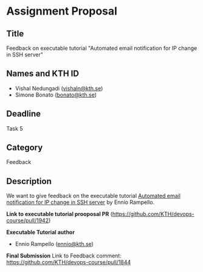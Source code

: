 # Assignment Proposal

## Title

Feedback on executable tutorial "Automated email notification for IP change in SSH server"

## Names and KTH ID

- Vishal Nedungadi (vishaln@kth.se)
- Simone Bonato (bonato@kth.se)

## Deadline

Task 5

## Category

Feedback

## Description

We want to give feedback on the executable tutorial [Automated email notification for IP change in SSH server](https://github.com/KTH/devops-course/pull/1844) by Ennio Rampello.

**Link to executable tutorial prooposal PR** (https://github.com/KTH/devops-course/pull/1942)


**Executable Tutorial author**
- Ennio Rampello (ennio@kth.se)


**Final Submission**
Link to Feedback comment: https://github.com/KTH/devops-course/pull/1844
